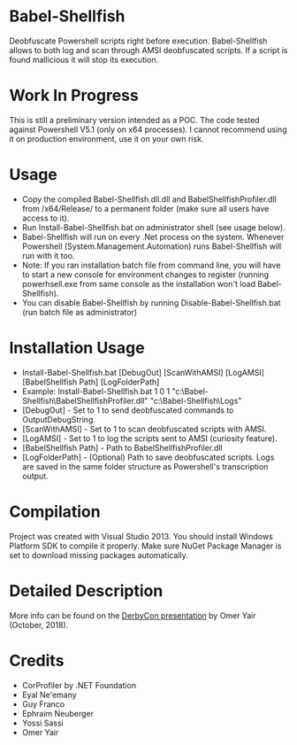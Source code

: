 # Babel-Shellfish
Deobfuscate Powershell scripts right before execution. Babel-Shellfish allows to both log and scan through AMSI deobfuscated scripts. If a script is found mallicious it will stop its execution.

# Work In Progress
This is still a preliminary version intended as a POC. The code tested against Powershell V5.1 (only on x64 processes). I cannot recommend using it on production environment, use it on your own risk.

# Usage
 - Copy the compiled Babel-Shellfish.dll.dll and BabelShellfishProfiler.dll from /x64/Release/ to a permanent folder (make sure all users have access to it).
 - Run Install-Babel-Shellfish.bat on administrator shell (see usage below).
 - Babel-Shellfish will run on every .Net process on the system. Whenever Powershell (System.Management.Automation) runs Babel-Shellfish will run with it too.
 - Note: If you ran installation batch file from command line, you will have to start a new console for environment changes to register (running powerhsell.exe from same console as the installation won't load Babel-Shellfish).
 - You can disable Babel-Shellfish by running Disable-Babel-Shellfish.bat (run batch file as administrator)

# Installation Usage
 - Install-Babel-Shellfish.bat [DebugOut] [ScanWithAMSI] [LogAMSI] [BabelShellfish Path] [LogFolderPath]
 - Example: Install-Babel-Shellfish.bat 1 0 1 "c:\Babel-Shellfish\BabelShellfishProfiler.dll"  "c:\Babel-Shellfish\Logs\"
 - [DebugOut] - Set to 1 to send deobfuscated commands to OutputDebugString.
 - [ScanWithAMSI] - Set to 1 to scan deobfuscated scripts with AMSI.
 - [LogAMSI] - Set to 1 to log the scripts sent to AMSI (curiosity feature).
 - [BabelShellfish Path] - Path to BabelShellfishProfiler.dll
 - [LogFolderPath] - (Optional) Path to save deobfuscated scripts. Logs are saved in the same folder structure as Powershell's transcription output.

# Compilation
Project was created with Visual Studio 2013. You should install Windows Platform SDK to compile it properly. Make sure NuGet Package Manager is set to download missing packages automatically.

# Detailed Description
More info can be found on the [DerbyCon presentation](http://www.irongeek.com/i.php?page=videos/derbycon8/track-3-15-goodbye-obfuscation-hello-invisi-shell-hiding-your-powershell-script-in-plain-sight-omer-yair) by Omer Yair (October, 2018).

# Credits
 - CorProfiler by .NET Foundation
 - Eyal Ne'emany
 - Guy Franco
 - Ephraim Neuberger
 - Yossi Sassi
 - Omer Yair